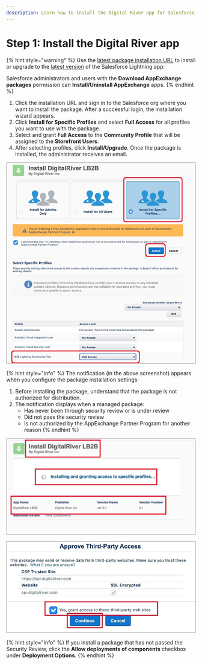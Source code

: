 ```yaml
---
description: Learn how to install the Digital River app for Salesforce Lightning.
---
```


# Step 1: Install the Digital River app



{% hint style="warning" %}
Use the [latest package installation URL](../#system-requirements) to install or upgrade to the [latest version](../#system-requirements) of the Salesforce Lightning app:

Salesforce administrators and users with the **Download AppExchange packages** permission can **Install/Uninstall AppExchange** apps.
{% endhint %}

1. Click the installation URL and sign in to the Salesforce org where you want to install the package. After a successful login, the installation wizard appears.
2. Click **Install for Specific Profiles** and select **Full Access** for all profiles you want to use with the package.
3. Select and grant **Full Access** to the **Community Profile** that will be assigned to the **Storefront Users**.
4. After selecting profiles, click **Install/Upgrade**. Once the package is installed, the administrator receives an email. \
   &#x20;

![](<../.gitbook/assets/Install DR 1.jpg>)

{% hint style="info" %}
The notification (in the above screenshot) appears when you configure the package installation settings:&#x20;

1. Before installing the package, understand that the package is not authorized for distribution.
2. The notification displays when a managed package:&#x20;
   * Has never been through security review or is under review&#x20;
   * Did not pass the security review&#x20;
   * Is not authorized by the AppExchange Partner Program for another reason
{% endhint %}

![](<../.gitbook/assets/Install DR 2.jpg>)

![](<../.gitbook/assets/Install DR 3.jpg>)

{% hint style="info" %}
If you install a package that has not passed the Security Review, click the **Allow deployments of components** checkbox under **Deployment Options**.
{% endhint %}
